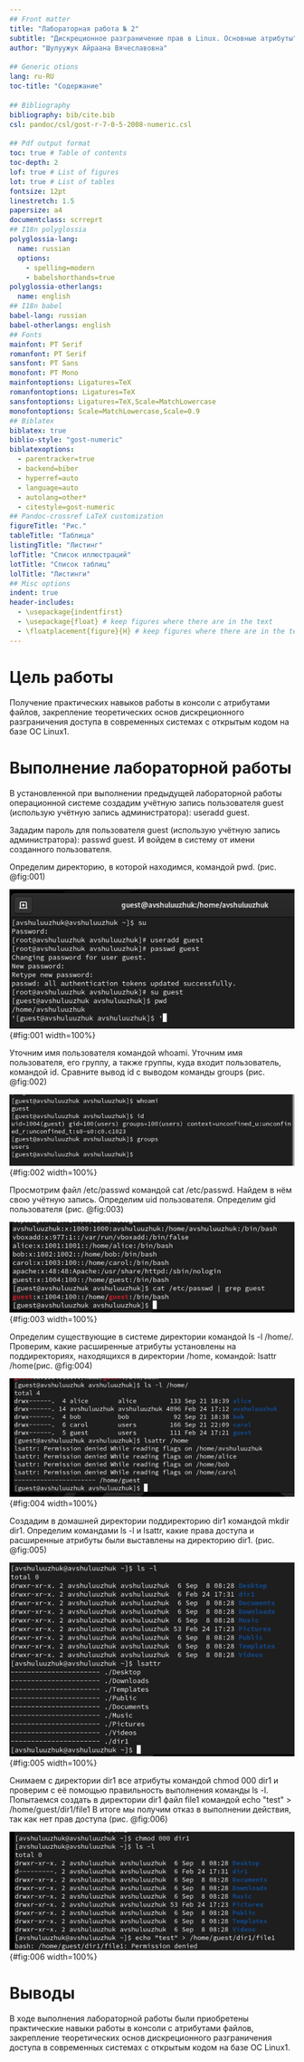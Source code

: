 ```yaml
---
## Front matter
title: "Лабораторная работа № 2"
subtitle: "Дискреционное разграничение прав в Linux. Основные атрибуты"
author: "Шулуужук Айраана Вячеславовна"

## Generic otions
lang: ru-RU
toc-title: "Содержание"

## Bibliography
bibliography: bib/cite.bib
csl: pandoc/csl/gost-r-7-0-5-2008-numeric.csl

## Pdf output format
toc: true # Table of contents
toc-depth: 2
lof: true # List of figures
lot: true # List of tables
fontsize: 12pt
linestretch: 1.5
papersize: a4
documentclass: scrreprt
## I18n polyglossia
polyglossia-lang:
  name: russian
  options:
	- spelling=modern
	- babelshorthands=true
polyglossia-otherlangs:
  name: english
## I18n babel
babel-lang: russian
babel-otherlangs: english
## Fonts
mainfont: PT Serif
romanfont: PT Serif
sansfont: PT Sans
monofont: PT Mono
mainfontoptions: Ligatures=TeX
romanfontoptions: Ligatures=TeX
sansfontoptions: Ligatures=TeX,Scale=MatchLowercase
monofontoptions: Scale=MatchLowercase,Scale=0.9
## Biblatex
biblatex: true
biblio-style: "gost-numeric"
biblatexoptions:
  - parentracker=true
  - backend=biber
  - hyperref=auto
  - language=auto
  - autolang=other*
  - citestyle=gost-numeric
## Pandoc-crossref LaTeX customization
figureTitle: "Рис."
tableTitle: "Таблица"
listingTitle: "Листинг"
lofTitle: "Список иллюстраций"
lotTitle: "Список таблиц"
lolTitle: "Листинги"
## Misc options
indent: true
header-includes:
  - \usepackage{indentfirst}
  - \usepackage{float} # keep figures where there are in the text
  - \floatplacement{figure}{H} # keep figures where there are in the text
---
```


# Цель работы

Получение практических навыков работы в консоли с атрибутами файлов, закрепление теоретических основ дискреционного разграничения доступа в современных системах с открытым кодом на базе ОС Linux1.

# Выполнение лабораторной работы

В установленной при выполнении предыдущей лабораторной работы операционной системе создадим учётную запись пользователя guest (использую учётную запись администратора): useradd guest.

Зададим пароль для пользователя guest (использую учётную запись администратора): passwd guest. И войдем в систему от имени созданного пользователя.

Определим директорию, в которой находимся, командой pwd. (рис. @fig:001)

![создание учетной записи пользователя guest](image/1.png){#fig:001 width=100%}

Уточним имя пользователя командой whoami. Уточним имя пользователя, его группу, а также группы, куда входит пользователь, командой id. Сравните вывод id с выводом команды groups (рис. @fig:002)

![вывод имени пользователя и его группы](image/2.png){#fig:002 width=100%}

Просмотрим файл /etc/passwd командой cat /etc/passwd. Найдем в нём свою учётную запись. Определим uid пользователя.
Определим gid пользователя (рис. @fig:003)

![просмотр файла /etc/passwd](image/3.png){#fig:003 width=100%}

Определим существующие в системе директории командой ls -l /home/. Проверим, какие расширенные атрибуты установлены на поддиректориях, находящихся в директории /home, командой: lsattr /home(рис. @fig:004)

![просмотр директорий и его атрибутов](image/4.png){#fig:004 width=100%}

Создадим в домашней директории поддиректорию dir1 командой mkdir dir1. Определим командами ls -l и lsattr, какие права доступа и расширенные атрибуты были выставлены на директорию dir1. (рис. @fig:005)

![Выбор языка интерфейса](image/5.png){#fig:005 width=100%}

Снимаем с директории dir1 все атрибуты командой chmod 000 dir1 и проверим с её помощью правильность выполнения команды ls -l. Попытаемся создать в директории dir1 файл file1 командой echo "test" > /home/guest/dir1/file1
В итоге мы получим отказ в выполнении действия, так как нет прав доступа (рис. @fig:006)

![Установка сети и имени узла](image/6.png){#fig:006 width=100%}

# Выводы

В ходе выполнения лабораторной работы были приобретены практические
навыки работы в консоли с атрибутами файлов, закрепление теоретических основ дискреционного разграничения доступа в современных системах с открытым кодом на базе ОС Linux1.
